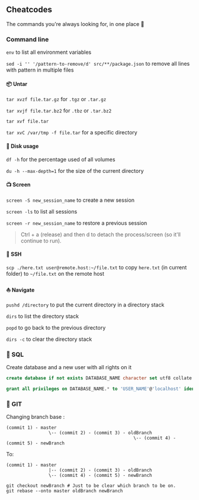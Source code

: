 ## Cheatcodes
The commands you're always looking for, in one place 📝

### Command line

`env` to list all environment variables

`sed -i '' '/pattern-to-remove/d' src/**/package.json` to remove all lines with pattern in multiple files

#### 📦 Untar 

`tar xvzf file.tar.gz` for `.tgz` or `.tar.gz`

`tar xvjf file.tar.bz2` for `.tbz` or `.tar.bz2`

`tar xvf file.tar`

`tar xvC /var/tmp -f file.tar` for a specific directory

#### 🔎 Disk usage 

`df -h` for the percentage used of all volumes

`du -h --max-depth=1` for the size of the current directory

#### 📺 Screen 

`screen -S new_session_name` to create a new session

`screen -ls` to list all sessions

`screen -r new_session_name` to restore a previous session

> Ctrl + a (release) and then d to detach the process/screen (so it'll continue to run).

#### 📡 SSH 

`scp ./here.txt user@remote.host:~/file.txt` to copy `here.txt` (in current folder) to `~/file.txt` on the remote host

#### ⛵ Navigate

`pushd /directory` to put the current directory in a directory stack

`dirs` to list the directory stack

`popd` to go back to the previous directory

`dirs -c` to clear the directory stack

### 💉 SQL 

Create database and a new user with all rights on it

```sql
create database if not exists DATABASE_NAME character set utf8 collate utf8_unicode_ci;

grant all privileges on DATABASE_NAME.* to 'USER_NAME'@'localhost' identified by 'SECRET_PASSWORD';
```

### 🍇 GIT

Changing branch base :

```
(commit 1) - master
                \-- (commit 2) - (commit 3) - oldBranch
                                                \-- (commit 4) - (commit 5) - newBranch
```

To:
```
(commit 1) - master
                |-- (commit 2) - (commit 3) - oldBranch
                \-- (commit 4) - (commit 5) - newBranch
```

```
git checkout newBranch # Just to be clear which branch to be on.
git rebase --onto master oldBranch newBranch
```
